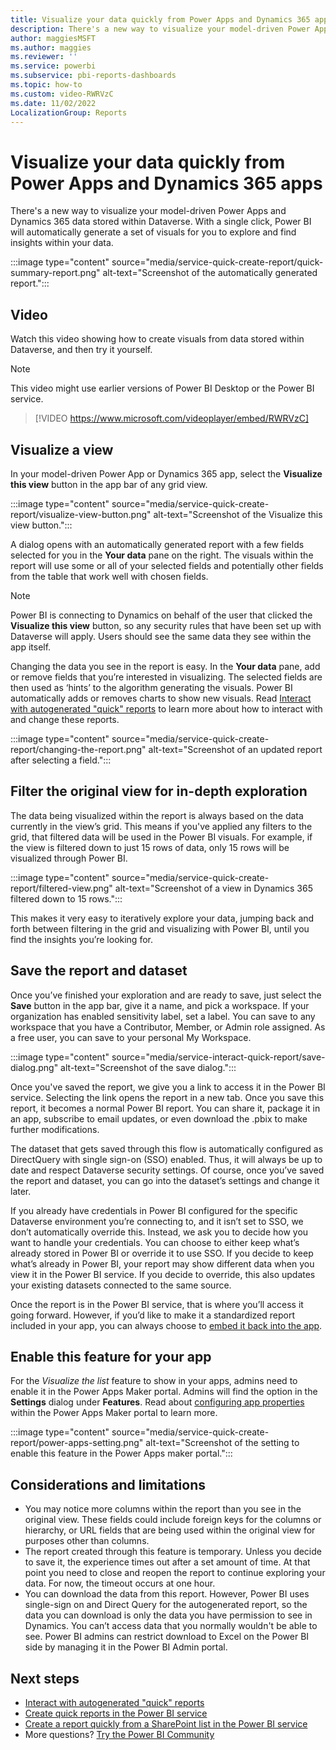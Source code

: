 ```yaml
---
title: Visualize your data quickly from Power Apps and Dynamics 365 apps
description: There's a new way to visualize your model-driven Power Apps and Dynamics 365 data stored within Dataverse. With just a single click, Power BI will automatically generate a set of visuals for you to explore and find insights within your data.  
author: maggiesMSFT
ms.author: maggies
ms.reviewer: ''
ms.service: powerbi
ms.subservice: pbi-reports-dashboards
ms.topic: how-to
ms.custom: video-RWRVzC
ms.date: 11/02/2022
LocalizationGroup: Reports
---
```

# Visualize your data quickly from Power Apps and Dynamics 365 apps

There's a new way to visualize your model-driven Power Apps and Dynamics 365 data stored within Dataverse. With a single click, Power BI will automatically generate a set of visuals for you to explore and find insights within your data. 

:::image type="content" source="media/service-quick-create-report/quick-summary-report.png" alt-text="Screenshot of the automatically generated report.":::

## Video

Watch this video showing how to create visuals from data stored within Dataverse, and then try it yourself.

> [!NOTE]  
> This video might use earlier versions of Power BI Desktop or the Power BI service.

> [!VIDEO https://www.microsoft.com/videoplayer/embed/RWRVzC]


## Visualize a view
In your model-driven Power App or Dynamics 365 app, select the **Visualize this view** button in the app bar of any grid view. 

:::image type="content" source="media/service-quick-create-report/visualize-view-button.png" alt-text="Screenshot of the Visualize this view button."::: 

A dialog opens with an automatically generated report with a few fields selected for you in the **Your data** pane on the right. The visuals within the report will use some or all of your selected fields and potentially other fields from the table that work well with chosen fields.
    
> [!NOTE]  
> Power BI is connecting to Dynamics on behalf of the user that clicked the **Visualize this view** button, so any security rules that have been set up with        Dataverse will apply. Users should see the same data they see within the app itself.
    
Changing the data you see in the report is easy. In the **Your data** pane, add or remove fields that you’re interested in visualizing. The selected fields are then used as ‘hints’ to the algorithm generating the visuals. Power BI automatically adds or removes charts to show new visuals. Read [Interact with autogenerated "quick" reports](service-interact-quick-report.md) to learn more about how to interact with and change these reports. 

:::image type="content" source="media/service-quick-create-report/changing-the-report.png" alt-text="Screenshot of an updated report after selecting a field."::: 

## Filter the original view for in-depth exploration 
The data being visualized within the report is always based on the data currently in the view’s grid. This means if you've applied any filters to the grid, that filtered data will be used in the Power BI visuals. For example, if the view is filtered down to just 15 rows of data, only 15 rows will be visualized through Power BI.    

:::image type="content" source="media/service-quick-create-report/filtered-view.png" alt-text="Screenshot of a view in Dynamics 365 filtered down to 15 rows.":::       

This makes it very easy to iteratively explore your data, jumping back and forth between filtering in the grid and visualizing with Power BI, until you find the insights you’re looking for. 

## Save the report and dataset

Once you’ve finished your exploration and are ready to save, just select the **Save** button in the app bar, give it a name, and pick a workspace. If your organization has enabled sensitivity label, set a label. You can save to any workspace that you have a Contributor, Member, or Admin role assigned. As a free user, you can save to your personal My Workspace.

:::image type="content" source="media/service-interact-quick-report/save-dialog.png" alt-text="Screenshot of the save dialog."::: 

Once you've saved the report, we give you a link to access it in the Power BI service. Selecting the link opens the report in a new tab. Once you save this report, it becomes a normal Power BI report. You can share it, package it in an app, subscribe to email updates, or even download the .pbix to make further modifications. 

The dataset that gets saved through this flow is automatically configured as DirectQuery with single sign-on (SSO) enabled. Thus, it will always be up to date and respect Dataverse security settings. Of course, once you’ve saved the report and dataset, you can go into the dataset’s settings and change it later. 

If you already have credentials in Power BI configured for the specific Dataverse environment you’re connecting to, and it isn’t set to SSO, we don’t automatically override this. Instead, we ask you to decide how you want to handle your credentials. You can choose to either keep what’s already stored in Power BI or override it to use SSO. If you decide to keep what’s already in Power BI, your report may show different data when you view it in the Power BI service. If you decide to override, this also updates your existing datasets connected to the same source. 

Once the report is in the Power BI service, that is where you’ll access it going forward. However, if you’d like to make it a standardized report included in your app, you can always choose to [embed it back into the app](/power-apps/maker/model-driven-apps/embed-powerbi-report-in-system-form).

## Enable this feature for your app

For the *Visualize the list* feature to show in your apps, admins need to enable it in the Power Apps Maker portal. Admins will find the option in the **Settings** dialog under **Features**. Read about [configuring app properties](/powerapps/maker/model-driven-apps/create-model-driven-app#configure-app-properties) within the Power Apps Maker portal to learn more.      

:::image type="content" source="media/service-quick-create-report/power-apps-setting.png" alt-text="Screenshot of the setting to enable this feature in the Power Apps maker portal.":::

## Considerations and limitations

- You may notice more columns within the report than you see in the original view. These fields could include foreign keys for the columns or hierarchy, or URL fields that are being used within the original view for purposes other than columns. 
- The report created through this feature is temporary. Unless you decide to save it, the experience times out after a set amount of time. At that point you need to close and reopen the report to continue exploring your data. For now, the timeout occurs at one hour.
- You can download the data from this report. However, Power BI uses single-sign on and Direct Query for the autogenerated report, so the data you can download is only the data you have permission to see in Dynamics. You can’t access data that you normally wouldn't be able to see. Power BI admins can restrict download to Excel on the Power BI side by managing it in the Power BI Admin portal. 

## Next steps

* [Interact with autogenerated "quick" reports](service-interact-quick-report.md)
* [Create quick reports in the Power BI service](service-quick-create-report.md)
* [Create a report quickly from a SharePoint list in the Power BI service](service-quick-create-sharepoint-list.md)
* More questions? [Try the Power BI Community](https://community.powerbi.com/)
